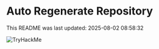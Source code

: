 # Auto Regenerate Repository

This README was last updated: 2025-08-02 08:58:32

 ![TryHackMe](https://tryhackme.com/badge/533634)
